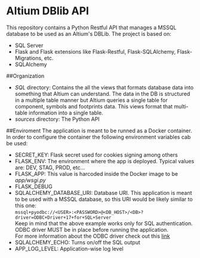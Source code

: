 # Altium DBlib API
This repository contains a Python Restful API that manages a MSSQL database to be used as an Altium's DBLib.
The project is based on:
- SQL Server
- Flask and Flask extensions like Flask-Restful, Flask-SQLAlchemy, Flask-Migrations, etc.
- SQLAlchemy

##Organization
- *SQL* directory: Contains the all the views that formats database data into something that Altium can understand. The 
data in the DB is structured in a multiple table manner but Altium queries a single table for component, symbols and 
footprints data. This views format that multi-table information into a single table.
- *sources* directory: The Python API

##Enviroment
The application is meant to be runned as a Docker container. In order to configure the container the following environment variables
cab be used:
- SECRET_KEY: Flask secret used for cookies signing among others
- FLASK_ENV: The environment where the app is deployed. Typical values are: DEV, STAG, PROD, etc...
- FLASK_APP: This value is harcoded inside the Docker image to be *app/wsgi.py*
- FLASK_DEBUG
- SQLALCHEMY_DATABASE_URI: Database URI. This application is meant to be used with a MSSQL database, so this URI would be likely similar to this one:  
```mssql+pyodbc://<USER>:<PASSWORD>@<DB_HOST>/<DB>?driver=ODBC+Driver+17+for+SQL+Server```  
Keep in mind that the above example works only for SQL authentication. ODBC driver MUST be in place before running the application.  
For more information about the ODBC driver check out this [link](https://docs.microsoft.com/en-us/sql/connect/odbc/linux-mac/installing-the-microsoft-odbc-driver-for-sql-server?view=sql-server-ver15)
- SQLALCHEMY_ECHO: Turns on/off the SQL output
- APP_LOG_LEVEL: Application-wise log level